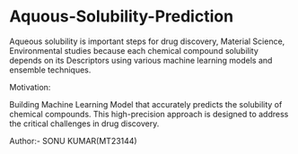 # Aquous-Solubility-Prediction

Aqueous solubility is important steps for drug discovery, Material Science, Environmental studies because each chemical compound solubility depends on its Descriptors using various machine learning models and ensemble techniques.

Motivation:

Building Machine Learning Model that accurately predicts the solubility of chemical compounds. This high-precision approach is designed to address the critical challenges in drug discovery.

Author:-
SONU KUMAR(MT23144)
